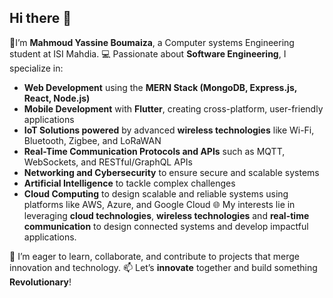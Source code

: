 ## Hi there 👋
👋I’m **Mahmoud Yassine Boumaiza**, a Computer systems Engineering student at ISI Mahdia.
💻 Passionate about **Software Engineering**, I specialize in:

- **Web Development** using the **MERN Stack (MongoDB, Express.js, React, Node.js)**
- **Mobile Development** with **Flutter**, creating cross-platform, user-friendly applications
- **IoT Solutions powered** by advanced **wireless technologies** like Wi-Fi, Bluetooth, Zigbee, and LoRaWAN
- **Real-Time Communication Protocols and APIs** such as MQTT, WebSockets, and RESTful/GraphQL APIs
- **Networking and Cybersecurity** to ensure secure and scalable systems
- **Artificial Intelligence** to tackle complex challenges
- **Cloud Computing** to design scalable and reliable systems using platforms like AWS, Azure, and Google Cloud
🌐 My interests lie in leveraging **cloud technologies**, **wireless technologies** and **real-time communication** to design connected systems and develop impactful applications.

🚀 I’m eager to learn, collaborate, and contribute to projects that merge innovation and technology.
📫 Let’s **innovate** together and build something **Revolutionary**!
<!--
**M4hmood/M4hmood** is a ✨ _special_ ✨ repository because its `README.md` (this file) appears on your GitHub profile.

Here are some ideas to get you started:

- 🔭 I’m currently working on ...
- 🌱 I’m currently learning ...
- 👯 I’m looking to collaborate on ...
- 🤔 I’m looking for help with ...
- 💬 Ask me about ...
- 📫 How to reach me: ...
- 😄 Pronouns: ...
- ⚡ Fun fact: ...
-->
